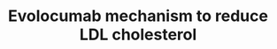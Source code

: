 ---
annotations:
- id: PW:0000752
  parent: classic metabolic pathway
  type: Pathway Ontology
  value: altered cholesterol biosynthetic pathway
- id: CL:0000182
  parent: native cell
  type: Cell Type Ontology
  value: hepatocyte
- id: PW:0000754
  parent: drug pathway
  type: Pathway Ontology
  value: drug pathway
- id: PW:0001347
  parent: regulatory pathway
  type: Pathway Ontology
  value: altered cholesterol transport pathway
authors:
- AlexanderPico
- Egonw
- MaintBot
- Susan
- DeSl
- Eweitz
- Marvin M2
- Mkutmon
- Larsgw
citedin: ''
communities:
- Diseases
description: 'Evolocumab (Repatha) is an injectable monoclonal antibody that reduces
  LDL cholesterol levels. A limited quantity of LDL cholesterol is extracted from
  circulative blood when PCSK9-bound LDLR is degraded upon internalization in liver
  cells. Evolocumab competitively binds PCSK9 away from LDLR complexes, which allows
  LDLR to be recycled, returning to the surface and clearing additional molecules
  of LDL cholesterol. '
last-edited: 2024-01-23
ndex: c1d48fa4-8b66-11eb-9e72-0ac135e8bacf
organisms:
- Homo sapiens
redirect_from:
- /index.php/Pathway:WP3408
- /instance/WP3408
- /instance/WP3408_r128056
revision: r128056
schema-jsonld:
- '@context': https://schema.org/
  '@id': https://wikipathways.github.io/pathways/WP3408.html
  '@type': Dataset
  creator:
    '@type': Organization
    name: WikiPathways
  description: 'Evolocumab (Repatha) is an injectable monoclonal antibody that reduces
    LDL cholesterol levels. A limited quantity of LDL cholesterol is extracted from
    circulative blood when PCSK9-bound LDLR is degraded upon internalization in liver
    cells. Evolocumab competitively binds PCSK9 away from LDLR complexes, which allows
    LDLR to be recycled, returning to the surface and clearing additional molecules
    of LDL cholesterol. '
  keywords:
  - Evolocumab
  - LDL cholesterol
  - LDLR
  - PCSK9
  license: CC0
  name: Evolocumab mechanism to reduce LDL cholesterol
seo: CreativeWork
title: Evolocumab mechanism to reduce LDL cholesterol
wpid: WP3408
---